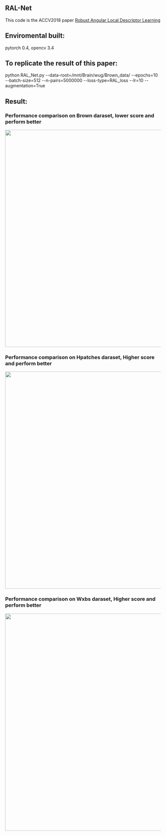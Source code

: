 ## RAL-Net

This code is the ACCV2018 paper [Robust Angular Local Descriptor Learning](http://igm.univ-mlv.fr/~cwang/papers/ACCV2018_DescriptorLearning.pdf)

## Enviromental built: 

pytorch 0.4, opencv 3.4

## To replicate the result of this paper:

python RAL_Net.py --data-root=/mnt/Brain/wug/Brown_data/ --epochs=10 --batch-size=512 --n-pairs=5000000 --loss-type=RAL_loss --lr=10 --augmentation=True

## Result:

### Performance comparison on Brown daraset, lower score and perform better

<img src="https://github.com/xuyanwu/RAL-Net/blob/master/Result/BROWN.PNG" width="700">

### Performance comparison on Hpatches daraset, Higher score and perform better

<img src="https://github.com/xuyanwu/RAL-Net/blob/master/Result/Hpatches.PNG" width="700">

### Performance comparison on Wxbs daraset, Higher score and perform better

<img src="https://github.com/xuyanwu/RAL-Net/blob/master/Result/Wxbs.PNG" width="700">
